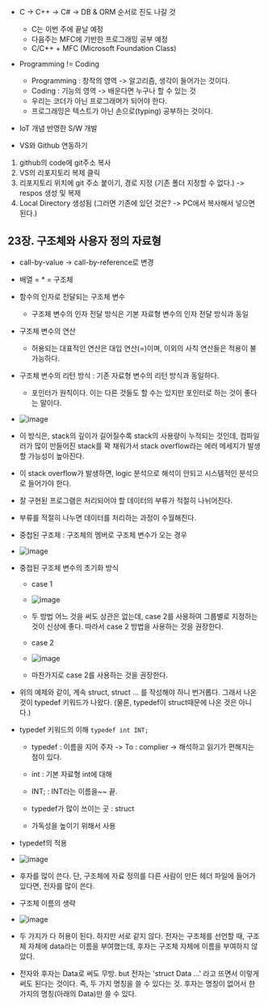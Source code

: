 * C -> C++ -> C# -> DB & ORM 순서로 진도 나갈 것
  * C는 이번 주에 끝날 예정
  * 다음주는 MFC에 기반한 프로그래밍 공부 예정
  * C/C++ + MFC (Microsoft Foundation Class)

* Programming != Coding
  * Programming : 창작의 영역 -> 알고리즘, 생각이 들어가는 것이다.
  * Coding : 기능의 영역 -> 배운다면 누구나 할 수 있는 것
  * 우리는 코더가 아닌 프로그래머가 되어야 한다.
  * 프로그래밍은 텍스트가 아닌 손으로(typing) 공부하는 것이다.

* IoT 개념 반영한 S/W 개발

* VS와 Github 연동하기
1. github의 code에 git주소 복사
2. VS의 리포지토리 복제 클릭
3. 리포지토리 위치에 git 주소 붙이기, 경로 지정 (기존 폴더 지정할 수 없다.) -> respos 생성 및 복제
4. Local Directory 생성됨 (그러면 기존에 있던 것은? -> PC에서 복사해서 넣으면 된다.)

## 23장. 구조체와 사용자 정의 자료형
* call-by-value -> call-by-reference로 변경
* 배열 = * = 구조체

* 함수의 인자로 전달되는 구조체 변수
  * 구조체 변수의 인자 전달 방식은 기본 자료형 변수의 인자 전달 방식과 동일

* 구조체 변수의 연산
  * 허용되는 대표적인 연산은 대입 연산(=)이며, 이외의 사칙 연산들은 적용이 불가능하다.

* 구조체 변수의 리턴 방식 : 기존 자료형 변수의 리턴 방식과 동일하다.
  * 포인터가 원칙이다. 이는 다른 것들도 할 수는 있지만 포인터로 하는 것이 좋다는 말이다.
* ![image](https://user-images.githubusercontent.com/49339278/129133000-b544e7c8-56cc-416c-b823-d50e1eda30c3.png)
* 이 방식은, stack의 깊이가 길어질수록 stack의 사용량이 누적되는 것인데, 컴파일러가 많이 만들어진 stack를 꽉 채워가서 stack overflow라는 에러 메세지가 발생할 가능성이 높아진다. 
* 이 stack overflow가 발생하면, logic 분석으로 해석이 안되고 시스템적인 분석으로 들어가야 한다.

* 잘 구현된 프로그램은 처리되어야 할 데이터의 부류가 적절히 나뉘어진다.
* 부류를 적절히 나누면 데이터를 처리하는 과정이 수월해진다.

* 중첩된 구조체 : 구조체의 멤버로 구조체 변수가 오는 경우
* ![image](https://user-images.githubusercontent.com/49339278/129133914-e9f4a927-d4e5-4bae-bb5a-15ef4f7a6f9f.png)

* 중첩된 구조체 변수의 초기화 방식
  * case 1
  * ![image](https://user-images.githubusercontent.com/49339278/129134055-9051d8e1-cf98-4fb1-876d-6df805cd9807.png)
  * 두 방법 어느 것을 써도 상관은 없는데, case 2를 사용하여 그룹별로 지정하는 것이 신상에 좋다. 따라서 case 2 방법을 사용하는 것을 권장한다.

  * case 2
  * ![image](https://user-images.githubusercontent.com/49339278/129134072-ea46038a-3d57-48f9-9a55-8563dbe30079.png)
  * 마찬가지로 case 2를 사용하는 것을 권장한다.

* 위의 예제와 같이, 계속 struct, struct ... 를 작성해야 하니 번거롭다. 그래서 나온 것이 typedef 키워드가 나왔다. (물론, typedef이 struct때문에 나온 것은 아니다.)

* typedef 키워드의 이해
```typedef int INT;```
  * typedef : 이름을 지어 주자 -> To : complier -> 해석하고 읽기가 편해지는 점이 있다.
  * int : 기본 자료형 int에 대해
  * INT; : INT라는 이름을~~ 끝.

  * typedef가 많이 쓰이는 곳 : struct
  * 가독성을 높이기 위해서 사용

* typedef의 적용
* ![image](https://user-images.githubusercontent.com/49339278/129135012-a47eec0d-445f-4bb0-ba3e-f791b0b36a8f.png)
* 후자를 많이 쓴다. 단, 구조체에 자료 정의를 다른 사람이 만든 헤더 파일에 들어가 있다면, 전자를 많이 쓴다.

* 구조체 이름의 생략
* ![image](https://user-images.githubusercontent.com/49339278/129135339-65e72939-b2ff-4f21-9499-7adbc2935f79.png)
* 두 가지가 다 허용이 된다. 하지만 서로 같지 않다. 전자는 구조체를 선언할 때, 구조체 자체에 data라는 이름을 부여했는데, 후자는 구조체 자체에 이름을 부여하지 않았다.
* 전자와 후자는 Data로 써도 무방. but 전자는 'struct Data ...' 라고 뜨면서 이렇게 써도 된다는 것이다. 즉, 두 가지 명칭을 쓸 수 있다는 것. 후자는 명칭이 없어서 한 가지의 명칭(아래의 Data)만 쓸 수 있다.
